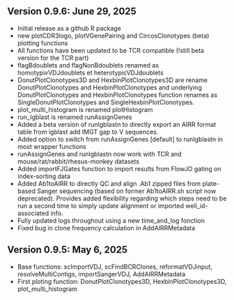 ## Version 0.9.6: June 29, 2025

-   Initial release as a github R package
-   new plotCDR3logo, plotVGenePairing and CircosClonotypes (beta) plotting functions
-   All functions have been updated to be TCR compatible (!still beta version for the TCR part)
-   flagBdoublets and flagNonBdoublets renamed as homotypivVDJdoublets et heterotypicVDJdoublets
-   DonutPlotClonotypes3D and HexbinPlotClonotypes3D are rename DonutPlotClonotypes and HexbinPlotClonotypes and underlying DonutPlotClonotypes and HexbinPlotClonotypes function renames as SingleDonutPlotClonotypes and SingleHexbinPlotClonotypes.
-   plot_multi_histogram is renamed plotHistogram
-   run_Igblast is renamed runAssignGenes
-   Added a beta version of runIgblastn to directly export an AIRR format table from igblast add IMGT gap to V sequences.
-   Added option to switch from runAssignGenes [default] to runIgblastn in most wrapper functions
-   runAssignGenes and runIgblastn now work with TCR and mouse/rat/rabbit/rhesus-monkey datasets
-   Added importFJGates function to import results from FlowJO gating on index-sorting data
-   Added Ab1toAIRR to directly QC and align .Ab1 zipped files from plate-based Sanger sequencing (based on former Ab1toAIRR.sh script now deprecated). Provides added flexibility regarding which steps need to be run a second time to simply update alignment or imported well_id-associated info.
-   Fully updated logs throughout using a new time_and_log fonction
-   Fixed bug in clone frequency calculation in AddAIRRMetadata

## Version 0.9.5: May 6, 2025

-   Base functions: scImportVDJ, scFindBCRClones, reformatVDJinput, resolveMultiContigs, importSangerVDJ, AddAIRRMetadata
-   First ploting function: DonutPlotClonotypes3D, HexbinPlotClonotypes3D, plot_multi_histogram
